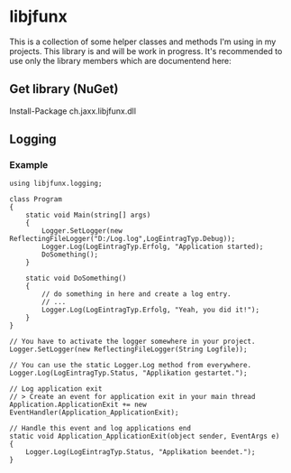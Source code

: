 # libjfunx
This is a collection of some helper classes and methods I'm using in my projects. This library is and will be work in progress.
It's recommended to use only the library members which are documentend here:


## Get library (NuGet)

Install-Package ch.jaxx.libjfunx.dll

## Logging
### Example
```chsarp
using libjfunx.logging;

class Program
{
	static void Main(string[] args)
	{         
		Logger.SetLogger(new ReflectingFileLogger("D:/Log.log",LogEintragTyp.Debug));
		Logger.Log(LogEintragTyp.Erfolg, "Application started);
		DoSomething();
	}

	static void DoSomething()
	{
		// do something in here and create a log entry.
		// ...
		Logger.Log(LogEintragTyp.Erfolg, "Yeah, you did it!");
	}
}
```


```chsharp
// You have to activate the logger somewhere in your project. 
Logger.SetLogger(new ReflectingFileLogger(String Logfile));
 
// You can use the static Logger.Log method from everywhere. 
Logger.Log(LogEintragTyp.Status, "Applikation gestartet.");

// Log application exit 
// > Create an event for application exit in your main thread
Application.ApplicationExit += new EventHandler(Application_ApplicationExit);
 
// Handle this event and log applications end
static void Application_ApplicationExit(object sender, EventArgs e)
{
    Logger.Log(LogEintragTyp.Status, "Applikation beendet.");
}
```
 